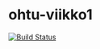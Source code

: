 # ohtu-viikko1

[![Build Status](https://travis-ci.org/magael/ohtu-viikko1.svg?branch=master)](https://travis-ci.org/magael/ohtu-viikko1)
